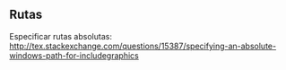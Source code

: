 ## Rutas

Especificar rutas absolutas: <http://tex.stackexchange.com/questions/15387/specifying-an-absolute-windows-path-for-includegraphics>
